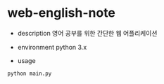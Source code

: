 # web-english-note

- description
영어 공부를 위한 간단한 웹 어플리케이션

- environment
python 3.x

- usage
```
python main.py
```
